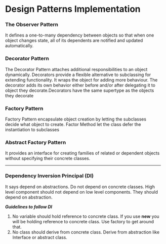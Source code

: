 # Design Patterns Implementation

###  The Observer Pattern
It defines a one-to-many dependency between objects so that when one object changes state, 
all of its dependents are notified and updated automatically.

### Decorator Pattern
The Decorator Pattern attaches additional responsibilities to an object dynamically.
Decorators provide a flexible alternative to subclassing for extending functionality.
It wraps the object for adding more behaviour. The decorator adds its own behavior either 
before and/or after delegating it to object they decorate.Decorators have the same supertype as the objects they decorate



### Factory Pattern
Factory Pattern encapsulate object creation by letting the subclasses decide what object to create. 
Factor Method let the class defer the instantiation to subclasses

### Abstract Factory Pattern
It provides an interface for creating families of related or
dependent objects without specifying their concrete classes.



***
### Dependency Inversion Principal (DI)
It says depend on abstractions. Do not depend on concrete classes.
High level component should not depend on low level components. They should depend on abstraction.

***Guidelines to follow DI***
1. No variable should hold reference to concrete class. If you use **new** you will be holding reference to concrete class. Use factory to get around that.
2. No class should derive from concrete class. Derive from abstraction like Interface or abstract class.
